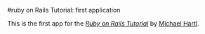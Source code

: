 #ruby on Rails Tutorial: first application

This is the first app for the [*Ruby on Rails Tutorial*](http://railstutorial.org/)
by [Michael Hartl](http://michaelhartl.com/).

